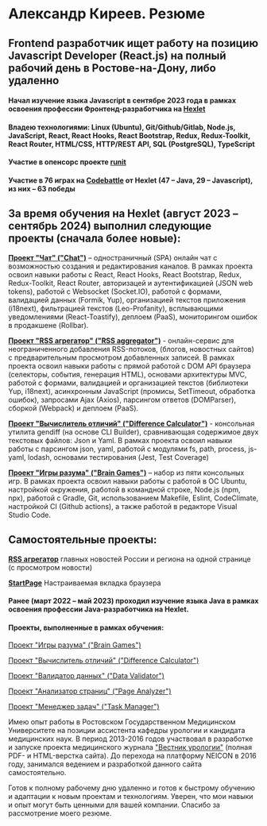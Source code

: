 # Александр Киреев. Резюме

## Frontend разработчик ищет работу на позицию Javascript Developer (React.js) на полный рабочий день в Ростове-на-Дону, либо удаленно


#### Начал изучение языка Javascript в сентябре 2023 года в рамках освоения профессии Фронтенд-разработчика на [Hexlet](https://ru.hexlet.io/)

#### Владею технологиями: Linux (Ubuntu), Git/Github/Gitlab, Node.js, JavaScript, React, React Hooks, React Bootstrap, Redux, Redux-Toolkit, React Router, HTML/CSS, HTTP/REST API,  SQL (PostgreSQL), TypeScript


#### Участие в опенсорс проекте [runit](https://github.com/hexlet-rus/runit/pull/567)

#### Участие в 76 играх на [Codebattle](https://codebattle.hexlet.io/users/8780) от Hexlet (47 – Java, 29 – Javascript), из них –  63 победы

## За время обучения на Hexlet (август 2023 – сентябрь 2024) выполнил следующие проекты (сначала более новые):

**[Проект "Чат" ("Chat")](https://github.com/AlexanderKireev/frontend-project-12)** – одностраничный (SPA) онлайн чат с возможностью создания и редактирования каналов. 
В рамках проекта освоил навыки работы с React, React Hooks, React Bootstrap, Redux, Redux-Toolkit, React Router, авторизацей и аутентификацией (JSON web tokens), работой с Websocket (Socket.IO), работой с формами, валидацией данных (Formik, Yup), организацией текстов приложения (i18next), фильтрацией текстов (Leo-Profanity), всплывающими уведомлениями (React-Toastify), деплоем (PaaS), мониторингом ошибок в продакшене (Rollbar).


**[Проект "RSS агрегатор" ("RSS aggregator")](https://github.com/AlexanderKireev/frontend-project-11)** - онлайн-сервис для неограниченного добавления RSS-потоков, (блогов, новостных сайтов) с предварительным просмотром добавленных записей.
В рамках проекта освоил навыки работы с прямой работой с DOM API браузера (селекторы, события, генерация HTML), основами архитектуры MVC, работой с формами, валидацией и организацией текстов (библиотеки Yup, i18next), асинхронным JavaScript (промисы, SetTimeout, обработка ошибок), запросами Ajax (Axios), парсингом ответов (DOMParser), сборкой (Webpack) и деплоем (PaaS).

**[Проект "Вычислитель отличий" ("Difference Calculator")](https://github.com/AlexanderKireev/frontend-project-46)** - консольная утилита gendiff (на основе CLI Builder), сравнивающая содержимое двух текстовых файлов: Json и Yaml.
В рамках проекта освоил навыки работы с  парсингом json, yaml, 
работой с модулями fs, path, process, js-yaml, lodash, основами тестирования (Jest, Test Coverage)


**[Проект "Игры разума" ("Brain Games")](https://github.com/AlexanderKireev/frontend-project-44)** – набор из пяти консольных игр. В рамках проекта освоил навыки работы с работой в ОС Ubuntu, настройкой окружения, работой в командной строке, Node.js (npm, npx), работой с Gradle, Git, использованием Makefile, Eslint, CodeClimate, настройкой CI (Github actions), а также работой в редакторе Visual Studio Code.

## Самостоятельные проекты:

**[RSS агрегатор](https://github.com/AlexanderKireev/MyRSSNews)** главных новостей России и региона на одной странице (с просмотром новости)

**[StartPage](https://github.com/AlexanderKireev/StartPage)** Настраиваемая вкладка браузера


#### Ранее (март 2022 – май 2023) проходил изучение языка Java в рамках освоения профессии Java-разработчика на Hexlet.

#### Проекты, выполненные в рамках обучения:

[Проект "Игры разума" ("Brain Games")](https://github.com/AlexanderKireev/java-project-lvl1)

[Проект "Вычислитель отличий" ("Difference Calculator")](https://github.com/AlexanderKireev/java-project-71)

[Проект "Валидатор данных" ("Data Validator")](https://github.com/AlexanderKireev/java-project-78)

[Проект "Анализатор страниц" ("Page Analyzer")](https://github.com/AlexanderKireev/java-project-72)

[Проект "Менеджер задач" ("Task Manager")](https://github.com/AlexanderKireev/java-project-73)

Имею опыт работы в Ростовском Государственном Медицинском Университете на позиции ассистента кафедры урологии и кандидата медицинских наук. В период 2013-2016 годов участвовал в разработке и запуске проекта медицинского журнала ["Вестник урологии"](https://www.urovest.ru/) (полная PDF- и HTML-верстка сайта). До перехода на платформу NEICON в 2016 году, занимался ведением и разработкой данного сайта самостоятельно.

Готов к полному рабочему дню удаленно и готов к быстрому обучению и адаптации к новым проектам и технологиям. Уверен, что мои навыки и опыт могут быть ценными для вашей компании. Спасибо за рассмотрение моего резюме.
